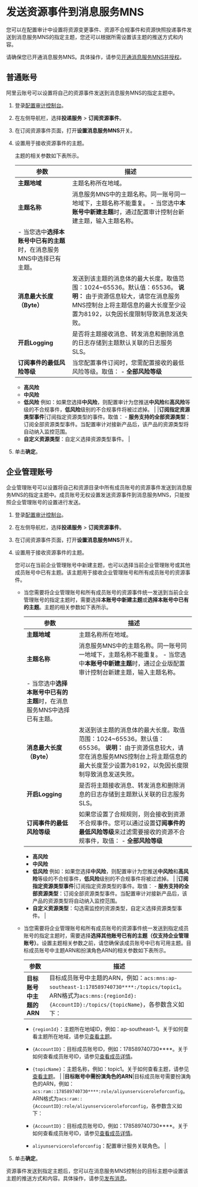 # 发送资源事件到消息服务MNS

您可以在配置审计中设置将资源变更事件、资源不合规事件和资源快照投递事件发送到消息服务MNS的指定主题，您还可以根据所需设置该主题的推送方式和内容。

请确保您已开通消息服务MNS。具体操作，请参见[开通消息服务MNS并授权]()。

## 普通账号

阿里云账号可以设置将自己的资源事件发送到消息服务MNS的指定主题中。

1.  登录[配置审计控制台](https://config.console.aliyun.com)。

2.  在左侧导航栏，选择**投递服务** \> **订阅资源事件**。

3.  在订阅资源事件页面，打开**设置消息服务MNS**开关。

4.  设置用于接收资源事件的主题。

    主题的相关参数如下表所示。

    |参数|描述|
    |--|--|
    |**主题地域**|主题名称所在地域。|
    |**主题名称**|消息服务MNS中的主题名称。同一账号同一地域下，主题名称不能重复。    -   当您选中**本账号中新建主题**时，通过配置审计控制台新建主题，输入主题名称。
    -   当您选中**选择本账号中已有的主题**时，在消息服务MNS中选择已有主题。 |
    |**消息最大长度（Byte）**|发送到该主题的消息体的最大长度。取值范围：1024~65536。默认值：65536。 **说明：** 由于资源信息较大，请您在消息服务MNS控制台上将主题信息的最大长度至少设置为8192，以免因长度限制导致消息发送失败。 |
    |**开启Logging**|是否将主题接收消息、转发消息和删除消息的日志存储到主题默认关联的日志服务SLS。|
    |**订阅事件的最低风险等级**|当您配置事件订阅时，您需配置接收的最低风险等级。取值：     -   **全部风险等级**
    -   **高风险**
    -   **中风险**
    -   **低风险**
例如：如果您选择**中风险**，则配置审计为您推送**中风险**和**高风险**等级的不合规事件，**低风险**级别的不合规事件将被过滤掉。 |
    |**订阅指定资源类型事件**|订阅指定资源类型的事件。取值：    -   **服务支持的全部资源类型**：订阅全部资源类型事件。当配置审计对接新产品后，该产品的资源类型将自动纳入监控范围。
    -   **自定义资源类型**：自定义选择资源类型事件。 |

5.  单击**确定**。


## 企业管理账号

企业管理账号可以设置将自己和资源目录中所有成员账号的资源事件发送到消息服务MNS的指定主题中。成员账号无权设置发送资源事件到消息服务MNS，只能按照企业管理账号的设置进行发送。

1.  登录[配置审计控制台](https://config.console.aliyun.com)。

2.  在左侧导航栏，选择**投递服务** \> **订阅资源事件**。

3.  在订阅资源事件页面，打开**设置消息服务MNS**开关。

4.  设置用于接收资源事件的主题。

    您可以在当前企业管理账号中新建主题，也可以选择当前企业管理账号或其他成员账号中已有主题。该主题用于接收企业管理账号和所有成员账号的资源事件。

    -   当您需要将企业管理账号和所有成员账号的资源事件统一发送到当前企业管理账号的指定主题时，需要选择**本账号中新建主题**或**选择本账号中已有的主题**。主题的相关参数如下表所示。

        |参数|描述|
        |--|--|
        |**主题地域**|主题名称所在地域。|
        |**主题名称**|消息服务MNS中的主题名称。同一账号同一地域下，主题名称不能重复。        -   当您选中**本账号中新建主题**时，通过企业版配置审计控制台新建主题，输入主题名称。
        -   当您选中**选择本账号中已有的主题**时，在消息服务MNS中选择已有主题。 |
        |**消息最大长度（Byte）**|发送到该主题的消息体的最大长度。取值范围：1024~65536。默认值：65536。 **说明：** 由于资源信息较大，请您在消息服务MNS控制台上将主题信息的最大长度至少设置为8192，以免因长度限制导致消息发送失败。 |
        |**开启Logging**|是否将主题接收消息、转发消息和删除消息的日志存储到主题默认关联的日志服务SLS。|
        |**订阅事件的最低风险等级**|如果您设置了合规规则，则会接收到资源不合规事件。您可以通过设置**订阅事件的最低风险等级**来过滤需要接收的资源不合规事件，取值：         -   **全部风险等级**
        -   **高风险**
        -   **中风险**
        -   **低风险**
例如：如果您选择**中风险**，则配置审计为您推送**中风险**和**高风险**等级的不合规事件，**低风险**级别的不合规事件将被过滤掉。 |
        |**订阅指定资源类型事件**|订阅指定资源类型的事件。取值：        -   **服务支持的全部资源类型**：订阅全部资源类型事件。当配置审计对接新产品后，该产品的资源类型将自动纳入监控范围。
        -   **自定义资源类型**：勾选需监控的资源类型，自定义选择资源类型事件。 |

    -   当您需要将企业管理账号和所有成员账号的资源事件统一发送到指定成员账号的指定主题时，需要选择**选择其他账号已有的主题（仅支持企业管理账号）**。设置主题相关参数之前，请您确保该成员账号中已有可用主题。目标成员账号中主题ARN和扮演角色ARN的相关参数如下表所示。

        |参数|描述|
        |--|--|
        |**目标账号中主题的ARN**|目标成员账号中主题的ARN，例如：`acs:mns:ap-southeast-1:178589740730****:/topics/topic1`。ARN格式为`acs:mns:{regionId}:{AccountID}:/topics/{topicName}`，各参数含义如下：

        -   `{regionId}`：主题所在地域ID，例如：ap-southeast-1。关于如何查看主题所在地域，请参见[查看主题]()。
        -   `{AccountID}`：目标成员账号ID，例如：178589740730\*\*\*\*。关于如何查看成员账号ID，请参见[查看成员详情]()。
        -   `{topicName}`：主题名称，例如：topic1。关于如何查看主题，请参见[查看主题]()。 |
        |**目标账号中需扮演角色的ARN**|目标成员账号需要扮演角色的ARN，例如：`acs:ram::178589740730****:role/aliyunserviceroleforconfig`。ARN格式为`acs:ram::{AccountID}:role/aliyunserviceroleforconfig`，各参数含义如下：

        -   `{AccountID}`：目标成员账号ID，例如：178589740730\*\*\*\*。关于如何查看成员账号ID，请参见[查看成员详情]()。
        -   `aliyunserviceroleforconfig`：配置审计服务关联角色。 |

5.  单击**确定**。


资源事件发送到指定主题后，您可以在消息服务MNS控制台的目标主题中设置该主题的推送方式和内容。具体操作，请参见[发布消息]()。

